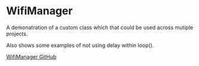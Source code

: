 # WifiManager

A demonatration of a custom class which that could be used across mutiple projects.

Also shows some examples of not using delay within loop().

[WifiManager GitHub](https://github.com/jwilleke/WifiManager)
